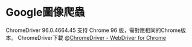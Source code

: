 # Google圖像爬蟲
ChromeDriver 96.0.4664.45 支持 Chrome 96 版，需對應相同的Chrome版本。
ChromeDriver下載 @[ChromeDriver - WebDriver for Chrome](https://chromedriver.chromium.org/downloads)